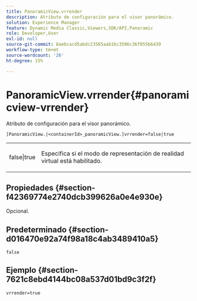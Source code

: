 ```yaml
---
title: PanoramicView.vrrender
description: Atributo de configuración para el visor panorámico.
solution: Experience Manager
feature: Dynamic Media Classic,Viewers,SDK/API,Panoramic
role: Developer,User
exl-id: null
source-git-commit: 8aebcacd5abdc23565aab1bc3506c36f055b6439
workflow-type: tm+mt
source-wordcount: '26'
ht-degree: 15%

---
```


# PanoramicView.vrrender{#panoramicview-vrrender}

Atributo de configuración para el visor panorámico.

`[PanoramicView.|<containerId>_panoramicView.]vrrender=false|true`

<table id="table_pan6483932C2482CA9794DDD7313FD7C"> 
 <tbody> 
  <tr> 
   <td colname="col1"> <p> <span class="codeph"> false|true</span> </p> </td> 
   <td colname="col2"> <p> Especifica si el modo de representación de realidad virtual está habilitado.</p> </td> 
  </tr> 
 </tbody> 
</table>

## Propiedades {#section-f42369774e2740dcb399626a0e4e930e}

Opcional.


## Predeterminado {#section-d016470e92a74f98a18c4ab3489410a5}

`false`

## Ejemplo {#section-7621c8ebd4144bc08a537d01bd9c3f2f}

```
vrrender=true
```
